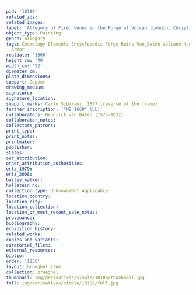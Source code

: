```yaml
---
pid: '18189'
related_ids: 
related_images: 
label: 'Allegory of Fire: Venus in the Forge of Vulcan (London, Christie&apos;s)'
object_type: Painting
genre: Allegory
tags: Cosmology Elements Encyclopedic Forge Ruins Van_Balen Volcano Nude Landscape
  Armor
realdate: '1660'
height_cm: '40'
width_cm: '52'
diameter_cm: 
plate_dimensions: 
support: Copper
drawing_medium: 
signature: 
signature_location: 
support_marks: Carlo Sibirani, 1897 (reverse of the frame)
further_inscription: '"HB 1660" (LL)'
collaborators: Hendrick van Balen (1575-1632)
collaborator_notes: 
collectors_patrons: 
print_type: 
print_notes: 
printmaker: 
publisher: 
states: 
our_attribution: 
other_attribution_authorities: 
ertz_1979: 
ertz_2008: 
bailey_walker: 
hollstein_no: 
collection_type: Unknown/Not Applicable
location_country: 
location_city: 
location_collection: 
location_or_most_recent_sale_notes: 
provenance: 
bibliography: 
exhibition_history: 
related_works: 
copies_and_variants: 
curatorial_files: 
external_resources: 
biblio: 
order: '1236'
layout: brueghel_item
collection: brueghel
thumbnail: img/derivatives/simple/18189/thumbnail.jpg
full: img/derivatives/simple/18189/full.jpg
---
```

